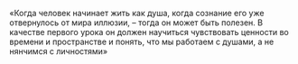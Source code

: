«Когда человек начинает жить как душа, когда сознание его уже отвернулось от мира иллюзии, – тогда он может быть полезен. В качестве первого урока он должен научиться чувствовать ценности во времени и пространстве и понять, что мы работаем с душами, а не нянчимся с личностями»